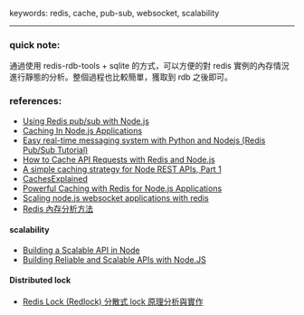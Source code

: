 keywords: redis, cache, pub-sub, websocket, scalability

--- 
### quick note:
通過使用 redis-rdb-tools + sqlite 的方式，可以方便的對 redis 實例的內存情況進行靜態的分析。整個過程也比較簡單，獲取到 rdb 之後即可。

### references:
* [Using Redis pub/sub with Node.js](https://blog.logrocket.com/using-redis-pub-sub-node-js/)
* [Caching In Node.js Applications](https://www.honeybadger.io/blog/nodejs-caching/)
* [Easy real-time messaging system with Python and Nodejs (Redis Pub/Sub Tutorial)](https://medium.com/codex/easy-real-time-messaging-system-with-python-and-nodejs-redis-pub-sub-tutorial-6d43f5f4c75a)
* [How to Cache API Requests with Redis and Node.js](https://javascript.plainenglish.io/how-to-cache-api-requests-with-redis-and-node-js-385cee0edff7)
* [A simple caching strategy for Node REST APIs, Part 1](https://dev.to/vigzmv/a-simple-caching-strategy-for-node-rest-apis-part-1-72a)
* [CachesExplained](https://github.com/google/guava/wiki/CachesExplained)
* [Powerful Caching with Redis for Node.js Applications](https://blog.appsignal.com/2021/03/10/powerful-caching-with-redis-in-node.html)
* [Scaling node.js websocket applications with redis](https://www.ibuild.services/scalable-websocket-application-with-node-js-and-redis/)
* [Redis 內存分析方法](https://www.twblogs.net/a/5c21f0aabd9eee16b3dae8fe)

#### scalability
* [Building a Scalable API in Node](https://medium.com/swlh/building-a-scalable-api-in-node-41c65f84d9c1)
* [Building Reliable and Scalable APIs with Node.JS](https://medium.com/swlh/building-a-simple-and-reliable-api-with-node-js-650ee6290fe6)

#### Distributed lock 
* [Redis Lock (Redlock) 分散式 lock 原理分析與實作](https://yuanchieh.page/posts/2020/2020-01-14_redis-lock-redlock-%E5%8E%9F%E7%90%86%E5%88%86%E6%9E%90%E8%88%87%E5%AF%A6%E4%BD%9C/)